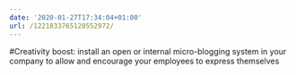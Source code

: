 ```yaml
---
date: '2020-01-27T17:34:04+01:00'
url: /1221833765120552972/
---
```

#Creativity boost: install an open or internal micro-blogging system in your company to allow and encourage your employees to express themselves
